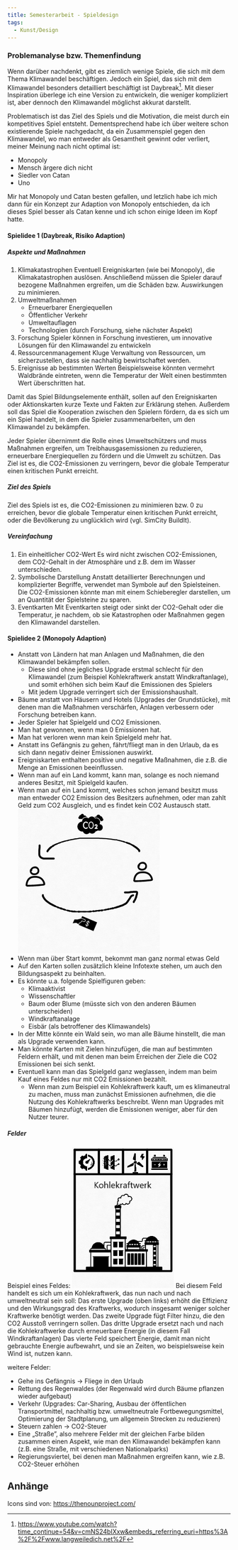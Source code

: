 ```yaml
---
title: Semesterarbeit - Spieldesign
tags:
  - Kunst/Design
---
```


### Problemanalyse bzw. Themenfindung

Wenn darüber nachdenkt, gibt es ziemlich wenige Spiele, die sich mit dem Thema Klimawandel beschäftigen. Jedoch ein Spiel, das sich mit dem Klimawandel besonders detailliert beschäftigt ist Daybreak[^1]. Mit dieser Inspiration überlege ich eine Version zu entwickeln, die weniger kompliziert ist, aber dennoch den Klimawandel möglichst akkurat darstellt.

Problematisch ist das Ziel des Spiels und die Motivation, die meist durch ein kompetitives Spiel entsteht. Dementsprechend habe ich über weitere schon existierende Spiele nachgedacht, da ein Zusammenspiel gegen den Klimawandel, wo man entweder als Gesamtheit gewinnt oder verliert, meiner Meinung nach nicht optimal ist:

- Monopoly
- Mensch ärgere dich nicht
- Siedler von Catan
- Uno

Mir hat Monopoly und Catan besten gefallen, und letzlich habe ich mich dann für ein  Konzept zur Adaption von Monopoly entschieden, da ich dieses Spiel besser als Catan kenne und ich schon einige Ideen im Kopf hatte.

#### Spielidee 1 (Daybreak, Risiko Adaption)

##### Aspekte und Maßnahmen

1. Klimakatastrophen
	Eventuell Ereigniskarten (wie bei Monopoly), die Klimakatastrophen auslösen. Anschließend müssen die Spieler darauf bezogene Maßnahmen ergreifen, um die Schäden bzw. Auswirkungen zu minimieren.
2. Umweltmaßnahmen
	- Erneuerbarer Energiequellen
	- Öffentlicher Verkehr
	- Umweltauflagen
	- Technologien (durch Forschung, siehe nächster Aspekt)
3. Forschung
	Spieler können in Forschung investieren, um innovative Lösungen für den Klimawandel zu entwickeln
4. Ressourcenmanagement
	Kluge Verwaltung von Ressourcen, um sicherzustellen, dass sie nachhaltig bewirtschaftet werden.
5. Ereignisse ab bestimmten Werten
	Beispielsweise könnten vermehrt Waldbrände eintreten, wenn die Temperatur der Welt einen bestimmten Wert überschritten hat.

Damit das Spiel Bildungselemente enthält, sollen auf den Ereigniskarten oder Aktionskarten kurze Texte und Fakten zur Erklärung stehen. Außerdem soll das Spiel die Kooperation zwischen den Spielern fördern, da es sich um ein Spiel handelt, in dem die Spieler zusammenarbeiten, um den Klimawandel zu bekämpfen. 

Jeder Spieler übernimmt die Rolle eines Umweltschützers und muss Maßnahmen ergreifen, um Treibhausgasemissionen zu reduzieren, erneuerbare Energiequellen zu fördern und die Umwelt zu schützen. Das Ziel ist es, die CO2-Emissionen zu verringern, bevor die globale Temperatur einen kritischen Punkt erreicht.

##### Ziel des Spiels

Ziel des Spiels ist es, die CO2-Emissionen zu minimieren bzw. 0 zu erreichen, bevor die globale Temperatur einen kritischen Punkt erreicht, oder die Bevölkerung zu unglücklich wird (vgl. SimCity BuildIt).

##### Vereinfachung

1. Ein einheitlicher CO2-Wert
	Es wird nicht zwischen CO2-Emissionen, dem CO2-Gehalt in der Atmosphäre und z.B. dem im Wasser unterschieden.
2. Symbolische Darstellung
	Anstatt detaillierter Berechnungen und komplizierter Begriffe, verwendet man Symbole auf den Spielsteinen. Die CO2-Emissionen könnte man mit einem Schieberegler darstellen, um an Quantität der Spielsteine zu sparen.
3. Eventkarten
	Mit Eventkarten steigt oder sinkt der CO2-Gehalt oder die Temperatur, je nachdem, ob sie Katastrophen oder Maßnahmen gegen den Klimawandel darstellen. 

#### Spielidee 2 (Monopoly Adaption)

- Anstatt von Ländern hat man Anlagen und Maßnahmen, die den Klimawandel bekämpfen sollen.
	- Diese sind ohne jegliches Upgrade erstmal schlecht für den Klimawandel (zum Beispiel Kohlekraftwerk anstatt Windkraftanlage), und somit erhöhen sich beim Kauf die Emissionen des Spielers
	- Mit jedem Upgrade verringert sich der Emissionshaushalt.
- Bäume anstatt von Häusern und Hotels (Upgrades der Grundstücke), mit denen man die Maßnahmen verschärfen, Anlagen verbessern oder Forschung betreiben kann.
- Jeder Spieler hat Spielgeld und CO2 Emissionen.
- Man hat gewonnen, wenn man 0 Emissionen hat.
- Man hat verloren wenn man kein Spielgeld mehr hat.
- Anstatt ins Gefängnis zu gehen, fährt/fliegt man in den Urlaub, da es sich dann negativ deiner Emissionen auswirkt.
- Ereigniskarten enthalten positive und negative Maßnahmen, die z.B. die Menge an Emissionen beeinflussen.
- Wenn man auf ein Land kommt, kann man, solange es noch niemand anderes Besitzt, mit Spielgeld kaufen.
- Wenn man auf ein Land kommt, welches schon jemand besitzt muss man entweder CO2 Emission des Besitzers aufnehmen, oder man zahlt Geld zum CO2 Ausgleich, und es findet kein CO2 Austausch statt.
  ![](./Monopoly_Handel.png)
- Wenn man über Start kommt, bekommt man ganz normal etwas Geld
- Auf den Karten sollen zusätzlich kleine Infotexte stehen, um auch den Bildungsaspekt zu beinhalten.
- Es könnte u.a. folgende Spielfiguren geben:
	- Klimaaktivist
	- Wissenschaftler
	- Baum oder Blume (müsste sich von den anderen Bäumen unterscheiden)
	- Windkraftanalage
	- Eisbär (als betroffener des Klimawandels)
- In der Mitte könnte ein Wald sein, wo man alle Bäume hinstellt, die man als Upgrade verwenden kann.
- Man könnte Karten mit Zielen hinzufügen, die man auf bestimmten Feldern erhält, und mit denen man beim Erreichen der Ziele die CO2 Emissionen bei sich senkt.
- Eventuell kann man das Spielgeld ganz weglassen, indem man beim Kauf eines Feldes nur mit CO2 Emissionen bezahlt.
	- Wenn man zum Beispiel ein Kohlekraftwerk kauft, um es klimaneutral zu machen, muss man zunächst Emissionen aufnehmen, die die Nutzung des Kohlekraftwerks beschreibt. Wenn man Upgrades mit Bäumen hinzufügt, werden die Emissionen weniger, aber für den Nutzer teurer.

##### Felder

Beispiel eines Feldes:
![](./Beispiel_Feld.png)
Bei diesem Feld handelt es sich um ein Kohlekraftwerk, das nun nach und nach umweltneutral sein soll:
Das erste Upgrade (oben links) erhöht die Effizienz und den Wirkungsgrad des Kraftwerks, wodurch insgesamt weniger solcher Kraftwerke benötigt werden.
Das zweite Upgrade fügt Filter hinzu, die den CO2 Ausstoß verringern sollen.
Das dritte Upgrade ersetzt nach und nach die Kohlekraftwerke durch erneuerbare Energie (in diesem Fall Windkraftanlagen) 
Das vierte Feld speichert Energie, damit man nicht gebrauchte Energie aufbewahrt, und sie an Zeiten, wo beispielsweise kein Wind ist, nutzen kann.

weitere Felder:
- Gehe ins Gefängnis → Fliege in den Urlaub
- Rettung des Regenwaldes (der Regenwald wird durch Bäume pflanzen wieder aufgebaut)
- Verkehr (Upgrades: Car-Sharing, Ausbau der öffentlichen Transportmittel, nachhaltig bzw. umweltneutrale Fortbewegungsmittel, Optimierung der Stadtplanung, um allgemein Strecken zu reduzieren)
- Steuern zahlen → CO2-Steuer
- Eine „Straße”, also mehrere Felder mit der gleichen Farbe bilden zusammen einen Aspekt, wie man den Klimawandel bekämpfen kann (z.B. eine Straße, mit verschiedenen Nationalparks)
- Regierungsviertel, bei denen man Maßnahmen ergreifen kann, wie z.B. CO2-Steuer erhöhen

## Anhänge

Icons sind von: https://thenounproject.com/

[^1]: https://www.youtube.com/watch?time_continue=54&v=cmNS24bIXxw&embeds_referring_euri=https%3A%2F%2Fwww.langweiledich.net%2F